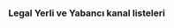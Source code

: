 ### Legal Yerli ve Yabancı kanal listeleri

<!--
**Haskobay/Haskobay** is a ✨ _special_ ✨ repository because its `README.md` (this file) appears on your GitHub profile.

Here are some ideas to get you started:

Duzenli olarak liste yenilenmektedir...

- 🔭 I’m currently working on ...
- 🌱 I’m currently learning ...
- 👯 I’m looking to collaborate on ...
- 🤔 I’m looking for help with ...
- 💬 Ask me about ...
- 📫 How to reach me: ...
- 😄 Pronouns: ...
- ⚡ Fun fact: ...
-->
